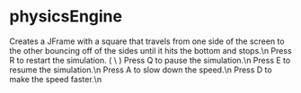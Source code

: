# physicsEngine

Creates a JFrame with a square that travels from one side of the screen to the other bouncing off of the sides until it hits the bottom and stops.\n
Press R to restart the simulation. ( \ )
Press Q to pause the simulation.\n
Press E to resume the simulation.\n
Press A to slow down the speed.\n
Press D to make the speed faster.\n
